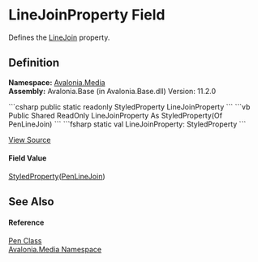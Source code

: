 # LineJoinProperty Field


Defines the <a href="P_Avalonia_Media_Pen_LineJoin">LineJoin</a> property.



## Definition
**Namespace:** <a href="N_Avalonia_Media">Avalonia.Media</a>  
**Assembly:** Avalonia.Base (in Avalonia.Base.dll) Version: 11.2.0

<Tabs groupId="api-code-preview">
<TabItem value="csharp" label="C#">
```csharp
public static readonly StyledProperty<PenLineJoin> LineJoinProperty
```
</TabItem>
<TabItem value="vb" label="VB">
```vb
Public Shared ReadOnly LineJoinProperty As StyledProperty(Of PenLineJoin)
```
</TabItem>
<TabItem value="fsharp" label="F#">
```fsharp
static val LineJoinProperty: StyledProperty<PenLineJoin>
```
</TabItem>
</Tabs>



<a href="https://github.com/AvaloniaUI/Avalonia/tree/master/src/Avalonia.Base/Media/Pen.cs" title="View the source code">View Source</a>



#### Field Value
<a href="T_Avalonia_StyledProperty_1">StyledProperty</a>(<a href="T_Avalonia_Media_PenLineJoin">PenLineJoin</a>)

## See Also


#### Reference
<a href="T_Avalonia_Media_Pen">Pen Class</a>  
<a href="N_Avalonia_Media">Avalonia.Media Namespace</a>  

